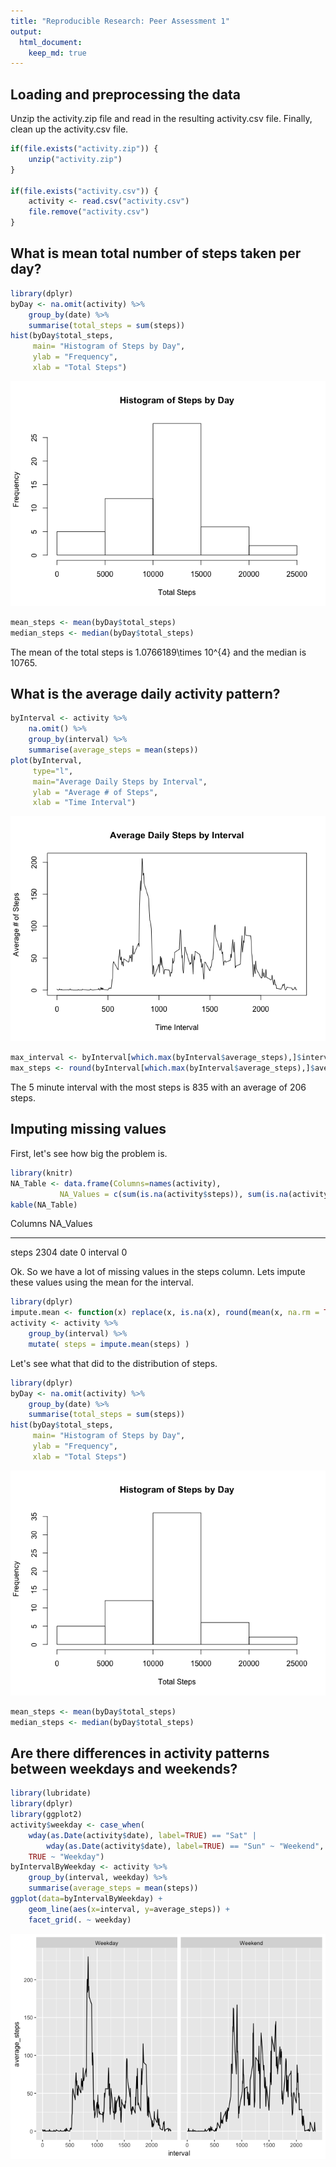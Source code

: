```yaml
---
title: "Reproducible Research: Peer Assessment 1"
output: 
  html_document:
    keep_md: true
---
```



## Loading and preprocessing the data

Unzip the activity.zip file and read in the resulting activity.csv file. Finally, clean up the activity.csv file.


```r
if(file.exists("activity.zip")) {
    unzip("activity.zip")
}

if(file.exists("activity.csv")) {
    activity <- read.csv("activity.csv")
    file.remove("activity.csv")
}
```



## What is mean total number of steps taken per day?

```r
library(dplyr)
byDay <- na.omit(activity) %>% 
    group_by(date) %>% 
    summarise(total_steps = sum(steps))
hist(byDay$total_steps,
     main= "Histogram of Steps by Day",
     ylab = "Frequency",
     xlab = "Total Steps")
```

![](PA1_template_files/figure-html/mean_steps_by_day-1.png)<!-- -->

```r
mean_steps <- mean(byDay$total_steps)
median_steps <- median(byDay$total_steps)
```

The mean of the total steps is 1.0766189\times 10^{4} and the median is 10765.


## What is the average daily activity pattern?

```r
byInterval <- activity %>% 
    na.omit() %>%
    group_by(interval) %>% 
    summarise(average_steps = mean(steps))
plot(byInterval, 
     type="l",
     main="Average Daily Steps by Interval",
     ylab = "Average # of Steps",
     xlab = "Time Interval")
```

![](PA1_template_files/figure-html/average_daily_activity-1.png)<!-- -->

```r
max_interval <- byInterval[which.max(byInterval$average_steps),]$interval
max_steps <- round(byInterval[which.max(byInterval$average_steps),]$average_steps,0)
```

The 5 minute interval with the most steps is 835 with an average of 206 steps.


## Imputing missing values

First, let's see how big the problem is.  


```r
library(knitr)
NA_Table <- data.frame(Columns=names(activity), 
           NA_Values = c(sum(is.na(activity$steps)), sum(is.na(activity$date)), sum(is.na(activity$interval))))
kable(NA_Table)
```



Columns     NA_Values
---------  ----------
steps            2304
date                0
interval            0

Ok. So we have a lot of missing values in the steps column. Lets impute these values using the mean for the interval.


```r
library(dplyr)
impute.mean <- function(x) replace(x, is.na(x), round(mean(x, na.rm = TRUE),0))
activity <- activity %>% 
    group_by(interval) %>%
    mutate( steps = impute.mean(steps) )
```

Let's see what that did to the distribution of steps.


```r
library(dplyr)
byDay <- na.omit(activity) %>% 
    group_by(date) %>% 
    summarise(total_steps = sum(steps))
hist(byDay$total_steps,
     main= "Histogram of Steps by Day",
     ylab = "Frequency",
     xlab = "Total Steps")
```

![](PA1_template_files/figure-html/mean_steps_by_day2-1.png)<!-- -->

```r
mean_steps <- mean(byDay$total_steps)
median_steps <- median(byDay$total_steps)
```

## Are there differences in activity patterns between weekdays and weekends?

```r
library(lubridate)
library(dplyr)
library(ggplot2)
activity$weekday <- case_when(
    wday(as.Date(activity$date), label=TRUE) == "Sat" | 
        wday(as.Date(activity$date), label=TRUE) == "Sun" ~ "Weekend", 
    TRUE ~ "Weekday")
byIntervalByWeekday <- activity %>% 
    group_by(interval, weekday) %>% 
    summarise(average_steps = mean(steps))
ggplot(data=byIntervalByWeekday) + 
    geom_line(aes(x=interval, y=average_steps)) + 
    facet_grid(. ~ weekday)
```

![](PA1_template_files/figure-html/weekdays-1.png)<!-- -->
